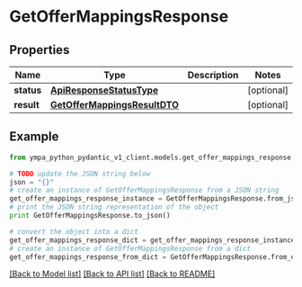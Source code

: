 # GetOfferMappingsResponse


## Properties
Name | Type | Description | Notes
------------ | ------------- | ------------- | -------------
**status** | [**ApiResponseStatusType**](ApiResponseStatusType.md) |  | [optional] 
**result** | [**GetOfferMappingsResultDTO**](GetOfferMappingsResultDTO.md) |  | [optional] 

## Example

```python
from ympa_python_pydantic_v1_client.models.get_offer_mappings_response import GetOfferMappingsResponse

# TODO update the JSON string below
json = "{}"
# create an instance of GetOfferMappingsResponse from a JSON string
get_offer_mappings_response_instance = GetOfferMappingsResponse.from_json(json)
# print the JSON string representation of the object
print GetOfferMappingsResponse.to_json()

# convert the object into a dict
get_offer_mappings_response_dict = get_offer_mappings_response_instance.to_dict()
# create an instance of GetOfferMappingsResponse from a dict
get_offer_mappings_response_from_dict = GetOfferMappingsResponse.from_dict(get_offer_mappings_response_dict)
```
[[Back to Model list]](../README.md#documentation-for-models) [[Back to API list]](../README.md#documentation-for-api-endpoints) [[Back to README]](../README.md)


